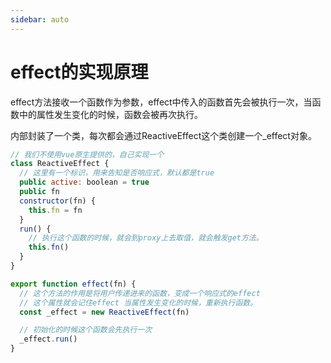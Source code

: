 ```yaml
---
sidebar: auto
---
```


# effect的实现原理

effect方法接收一个函数作为参数，effect中传入的函数首先会被执行一次，当函数中的属性发生变化的时候，函数会被再次执行。

内部封装了一个类，每次都会通过ReactiveEffect这个类创建一个_effect对象。

```js
// 我们不使用vue原生提供的，自己实现一个
class ReactiveEffect {
  // 这里有一个标识，用来告知是否响应式，默认都是true
  public active: boolean = true
  public fn
  constructor(fn) {
    this.fn = fn
  }
  run() {
    // 执行这个函数的时候，就会到proxy上去取值，就会触发get方法。
    this.fn()
  }
}

export function effect(fn) {
  // 这个方法的作用是将用户传递进来的函数，变成一个响应式的effect
  // 这个属性就会记住effect 当属性发生变化的时候，重新执行函数。
  const _effect = new ReactiveEffect(fn)

  // 初始化的时候这个函数会先执行一次
  _effect.run()
}
```
